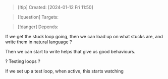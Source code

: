 
>[!tip] Created: [2024-01-12 Fri 11:50]

>[!question] Targets: 

>[!danger] Depends: 

If we get the stuck loop going, then we can load up on what stucks are, and write them in natural language ?

Then we can start to write helps that give us good behaviours.


? Testing loops ?

If we set up a test loop, when active, this starts watching 